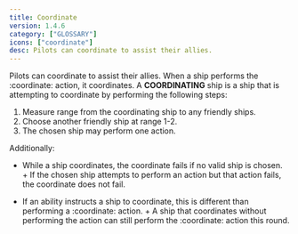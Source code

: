 ```yaml
---
title: Coordinate
version: 1.4.6
category: ["GLOSSARY"]
icons: ["coordinate"]
desc: Pilots can coordinate to assist their allies.
---
```


Pilots can coordinate to assist their allies. When a ship performs the :coordinate: action, it coordinates. A **COORDINATING** ship is a ship that is attempting to coordinate by performing the following steps:

1. Measure range from the coordinating ship to any friendly ships.
2. Choose another friendly ship at range 1-2.
3. The chosen ship may perform one action.

Additionally:

- While a ship coordinates, the coordinate fails if no valid ship is chosen. + If the chosen ship attempts to perform an action but that action fails, the coordinate does not fail.

- If an ability instructs a ship to coordinate, this is different than performing a :coordinate: action. + A ship that coordinates without performing the action can still perform the :coordinate: action this round.
